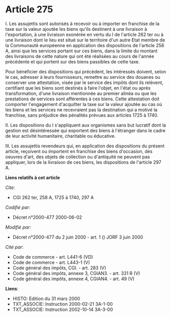 # Article 275

I. Les assujettis sont autorisés à recevoir ou à importer en franchise de la taxe sur la valeur ajoutée les biens qu'ils
destinent à une livraison à l'exportation, à une livraison exonérée en vertu du I de l'article 262 ter ou à une livraison
dont le lieu est situé sur le territoire d'un autre Etat membre de la Communauté européenne en application des dispositions
de l'article 258 A, ainsi que les services portant sur ces biens, dans la limite du montant des livraisons de cette nature
qui ont été réalisées au cours de l'année précédente et qui portent sur des biens passibles de cette taxe.

Pour bénéficier des dispositions qui précèdent, les intéressés doivent, selon le cas, adresser à leurs fournisseurs, remettre
au service des douanes ou conserver une attestation, visée par le service des impôts dont ils relèvent, certifiant que les
biens sont destinés à faire l'objet, en l'état ou après transformation, d'une livraison mentionnée au premier alinéa ou que
les prestations de services sont afférentes à ces biens. Cette attestation doit comporter l'engagement d'acquitter la taxe
sur la valeur ajoutée au cas où les biens et les services ne recevraient pas la destination qui a motivé la franchise, sans
préjudice des pénalités prévues aux articles 1725 à 1740.

II. Les dispositions du I s'appliquent aux organismes sans but lucratif dont la gestion est désintéressée qui exportent des
biens à l'étranger dans le cadre de leur activité humanitaire, charitable ou éducative.

III. Les assujettis revendeurs qui, en application des dispositions du présent article, reçoivent ou importent en franchise
des biens d'occasion, des oeuvres d'art, des objets de collection ou d'antiquité ne peuvent pas appliquer, lors de la
livraison de ces biens, les dispositions de l'article 297 A.

**Liens relatifs à cet article**

_Cite_:

  - CGI 262 ter, 258 A, 1725 à 1740, 297 A

_Codifié par_:

  - Décret n°2000-477 2000-06-02

_Modifié par_:

  - Décret n°2000-477 du 2 juin 2000 - art. 1 () JORF 3 juin 2000

_Cité par_:

  - Code de commerce - art. L441-6 (VD)
  - Code de commerce - art. L443-1 (V)
  - Code général des impôts, CGI. - art. 283 (V)
  - Code général des impôts, annexe 3, CGIAN3. - art. 331 R (V)
  - Code général des impôts, annexe 4, CGIAN4. - art. 49 (V)

**Liens**:

  - HISTO: Edition du 31 mars 2000
  - TXT_ASSOCIE: Instruction 2000-02-21 3A-1-00
  - TXT_ASSOCIE: Instruction 2002-10-14 3A-3-00
